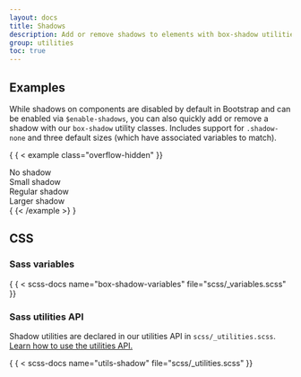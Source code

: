 ```yaml
---
layout: docs
title: Shadows
description: Add or remove shadows to elements with box-shadow utilities.
group: utilities
toc: true
---
```


## Examples

While shadows on components are disabled by default in Bootstrap and can be
enabled via `$enable-shadows`, you can also quickly add or remove a shadow with
our `box-shadow` utility classes. Includes support for `.shadow-none` and three
default sizes (which have associated variables to match).

{ { < example class="overflow-hidden" }}
<div class="shadow-none p-3 mb-5 bg-body-tertiary rounded">No shadow</div>
<div class="shadow-sm p-3 mb-5 bg-body-tertiary rounded">Small shadow</div>
<div class="shadow p-3 mb-5 bg-body-tertiary rounded">Regular shadow</div>
<div class="shadow-lg p-3 mb-5 bg-body-tertiary rounded">Larger shadow</div>
{ {< /example >} }

## CSS

### Sass variables

{ { < scss-docs name="box-shadow-variables" file="scss/_variables.scss" }}

### Sass utilities API

Shadow utilities are declared in our utilities API in
`scss/_utilities.scss`. [Learn how to use the utilities API.](api.md#using-the-api)

{ { < scss-docs name="utils-shadow" file="scss/_utilities.scss" }}
